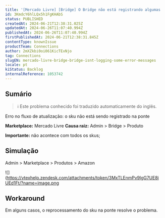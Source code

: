 ```yaml
---
title: '[Mercado Livre] [Bridge] O Bridge não está registrando algumas mensagens de erro'
id: 3KmdcY6hlLQx5h1FgKHAbS
status: PUBLISHED
createdAt: 2024-06-21T12:38:31.025Z
updatedAt: 2024-06-26T11:07:40.994Z
publishedAt: 2024-06-26T11:07:40.994Z
firstPublishedAt: 2024-06-21T12:38:31.845Z
contentType: knownIssue
productTeam: Connections
author: 2mXZkbi0oi061KicTExNjo
tag: Connections
slugEN: mercado-livre-bridge-bridge-isnt-logging-some-error-messages
locale: pt
kiStatus: Backlog
internalReference: 1053742
---
```


## Sumário

>ℹ️ Este problema conhecido foi traduzido automaticamente do inglês.


Erro no fluxo de atualização: o sku não está sendo registrado na ponte

**Marketplace:** Mercado Livre
**Causa raiz:** Admin > Bridge > Produto

**Importante:** não acontece com todos os skus;

## Simulação


Admin > Marketplace > Produtos > Amazon

 ![](https://vtexhelp.zendesk.com/attachments/token/3MxTLEnmPv9lgG7UE8iUEd1Ft/?name=image.png

## Workaround


Em alguns casos, o reprocessamento do sku na ponte resolve o problema.





